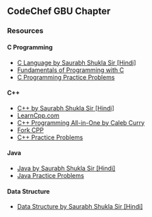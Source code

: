 ## CodeChef GBU Chapter

### Resources

#### C Programming

* [C Language by Saurabh Shukla Sir [Hindi]](https://www.youtube.com/watch?v=EMEvheCVhMk&list=PL7ersPsTyYt2Q-SqZxTA1D-melSfqBRMW)
* [Fundamentals of Programming with C](https://practice.geeksforgeeks.org/courses/AKTU-First-Year)
* [C Programming Practice Problems](https://www.hackerrank.com/domains/c)

#### C++

* [C++ by Saurabh Shukla Sir [Hindi]](https://www.youtube.com/watch?v=Iuo9PpGE04Y&list=PLLYz8uHU480j37APNXBdPz7YzAi4XlQUF)
* [LearnCpp.com](https://www.learncpp.com)
* [C++ Programming All-in-One by Caleb Curry](https://www.youtube.com/watch?v=_bYFu9mBnr4)
* [Fork CPP](https://practice.geeksforgeeks.org/courses/fork-cpp)
* [C++ Practice Problems](https://www.hackerrank.com/domains/cpp)

#### Java

* [Java by Saurabh Shukla Sir [Hindi]](https://www.youtube.com/watch?v=IsLyduxZ9sc&list=PLX9Zi6XTqOKQ7TdRz0QynGIKuMV9Q2H8E)
* [Java Practice Problems](https://www.hackerrank.com/domains/java)

#### Data Structure

* [Data Structure by Saurabh Shukla Sir [Hindi]](https://www.youtube.com/watch?v=5uTQz43k4gg&list=PLsFNQxKNzefJNztGGoQC-59UhSwIaiIW3)
